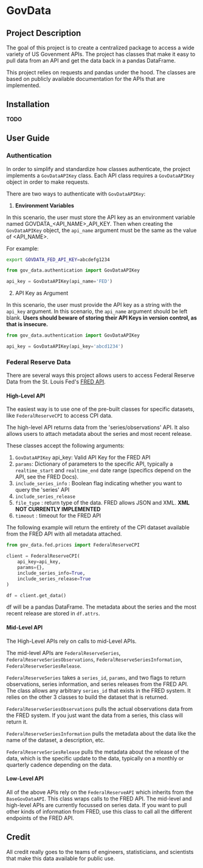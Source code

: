 # GovData

## Project Description

The goal of this project is to create a centralized package to access a wide variety of US Govenment APIs. The project has classes that make it easy to pull data from an API and get the data back in a pandas DataFrame. 

This project relies on requests and pandas under the hood. The classes are based on publicly available documentation for the APIs that are implemented. 

## Installation

**TODO**

## User Guide

### Authentication

In order to simplify and standardize how classes authenticate, the project implements a `GovDataAPIKey` class. Each API class requires a `GovDataAPIKey` object in order to make requests.

There are two ways to authenticate with `GovDataAPIKey`:

1. **Environment Variables**

In this scenario, the user must store the API key as an environment variable named GOVDATA_<API_NAME>_API_KEY. Then when creating the `GovDataAPIKey` object, the `api_name` argument must be the same as the value of <API_NAME>.

For example: 
``` bash
export GOVDATA_FED_API_KEY=abcdefg1234
```
``` python
from gov_data.authentication import GovDataAPIKey

api_key = GovDataAPIKey(api_name='FED')
```

2. API Key as Argument

In this scenario, the user must provide the API key as a string with the `api_key` argument. In this scenario, the `api_name` argument should be left blank. 
**Users should beware of storing their API Keys in version control, as that is insecure.**

``` python
from gov_data.authentication import GovDataAPIKey

api_key = GovDataAPIKey(api_key='abcd1234')
```

### Federal Reserve Data

There are several ways this project allows users to access Federal Reserve Data from the St. Louis Fed's [FRED API](https://fred.stlouisfed.org/docs/api/fred/).

#### High-Level API
The easiest way is to use one of the pre-built classes for specific datasets, like `FederalReserveCPI` to access CPI data.

The high-level API returns data from the 'series/observations' API. It also allows users to attach metadata about the series and most recent release.

These classes accept the following arguments:

1. `GovDataAPIKey` api_key: Valid API Key for the FRED API
2. `params`: Dictionary of parameters to the specific API, typically a `realtime_start` and `realtime_end` date range (specifics depend on the API, see the FRED Docs).
3. `include_series_info` : Boolean flag indicating whether you want to query the 'series' API
4. `include_series_release`
5. `file_type` : return type of the data. FRED allows JSON and XML. **XML NOT CURRENTLY IMPLEMENTED**
6. `timeout` : timeout for the FRED API

The following example will return the entirety of the CPI dataset available from the FRED API with all metadata attached.

``` python
from gov_data.fed.prices import FederalReserveCPI

client = FederalReserveCPI(
    api_key=api_key, 
    params={},
    include_series_info=True,
    include_series_release=True
)

df = client.get_data()
```

df will be a pandas DataFrame. The metadata about the series and the most recent release are stored in `df.attrs`.

#### Mid-Level API

The High-Level APIs rely on calls to mid-Level APIs.

The mid-level APIs are `FederalReserveSeries`, `FederalReserveSeriesObservations`, `FederalReserveSeriesInformation`, `FederalReserveSeriesRelease`. 

`FederalReserveSeries` takes a `series_id`, `params`, and two flags to return observations, series information, and series releases from the FRED API. The class allows any arbitrary `series_id` that exists in the FRED system. It relies on the other 3 classes to build the dataset that is returned.

`FederalReserveSeriesObservations` pulls the actual observations data from the FRED system. If you just want the data from a series, this class will return it.

`FederalReserveSeriesInformation` pulls the metadata about the data like the name of the dataset, a description, etc.

`FederalReserveSeriesRelease` pulls the metadata about the release of the data, which is the specific update to the data, typically on a monthly or quarterly cadence depending on the data.

#### Low-Level API

All of the above APIs rely on the `FederalReserveAPI` which inherits from the `BaseGovDataAPI`. This class wraps calls to the FRED API. The mid-level and high-level APIs are currently focussed on series data. If you want to pull other kinds of information from FRED, use this class to call all the different endpoints of the FRED API.

## Credit

All credit really goes to the teams of engineers, statisticians, and scientists that make this data available for public use.